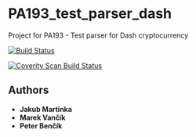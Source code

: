 # PA193_test_parser_dash

Project for PA193 - Test parser for Dash cryptocurrency

[![Build Status](https://travis-ci.org/JakubMar/PA193_test_parser_dash.svg?branch=master)](https://travis-ci.org/JakubMar/PA193_test_parser_dash)

<a href="https://scan.coverity.com/projects/jakubmar-pa193_test_parser_dash">
  <img alt="Coverity Scan Build Status"
       src="https://scan.coverity.com/projects/13921/badge.svg"/>
</a>

## Authors

* **Jakub Martinka**
* **Marek Vančík**
* **Peter Benčík**
